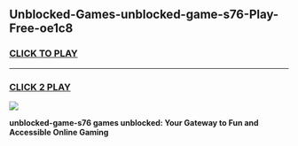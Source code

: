 
## Unblocked-Games-unblocked-game-s76-Play-Free-oe1c8
<h3>
<a href="https://premium76.site?title=unblocked-game-s76&ref=20M">CLICK TO PLAY</a></h3>
<hr>

<h3>
<a href="https://premium76.site?title=unblocked-game-s76&ref=20M">CLICK 2 PLAY</a>
  
</h3>

<a href="https://premium76.site?title=unblocked-game-s76&ref=19M"><img src="https://clearcache.store/games.png"></a>


**unblocked-game-s76 games unblocked: Your Gateway to Fun and Accessible Online Gaming**
